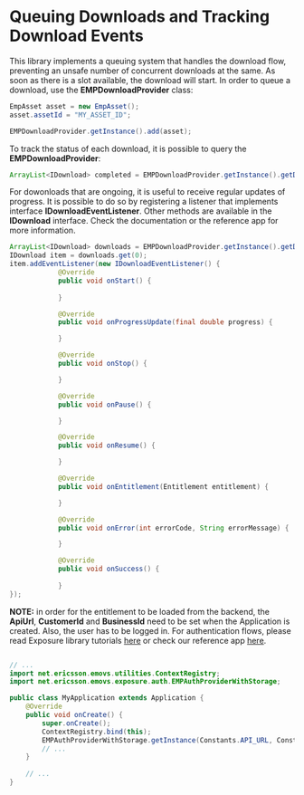 # Queuing Downloads and Tracking Download Events

This library implements a queuing system that handles the download flow, preventing an unsafe number of concurrent downloads at the same. As soon as there is a slot available, the download will start.
In order to queue a download, use the **EMPDownloadProvider** class:

```java
EmpAsset asset = new EmpAsset();
asset.assetId = "MY_ASSET_ID";

EMPDownloadProvider.getInstance().add(asset);
```

To track the status of each download, it is possible to query the **EMPDownloadProvider**:

```java
ArrayList<IDownload> completed = EMPDownloadProvider.getInstance().getDownloads(DownloadItem.State.COMPLETED);
```

For dowonloads that are ongoing, it is useful to receive regular updates of progress. It is possible to do so by registering a listener that implements interface **IDownloadEventListener**.
Other methods are available in the **IDownload** interface. Check the documentation or the reference app for more information.

```java
ArrayList<IDownload> downloads = EMPDownloadProvider.getInstance().getDownloads();
IDownload item = downloads.get(0);
item.addEventListener(new IDownloadEventListener() {
            @Override
            public void onStart() {
               
            }

            @Override
            public void onProgressUpdate(final double progress) {

            }

            @Override
            public void onStop() {

            }

            @Override
            public void onPause() {

            }

            @Override
            public void onResume() {

            }

            @Override
            public void onEntitlement(Entitlement entitlement) {

            }

            @Override
            public void onError(int errorCode, String errorMessage) {

            }

            @Override
            public void onSuccess() {
               
            }
});		
```


**NOTE:** in order for the entitlement to be loaded from the backend, the **ApiUrl**, **CustomerId** and **BusinessId** need to be set when the Application is created. 
Also, the user has to be logged in. For authentication flows, please read Exposure library tutorials [here](https://github.com/EricssonBroadcastServices/AndroidClientExposure/tree/master/tutorials) or check our reference app [here](https://github.com/EricssonBroadcastServices/AndroidClientReferenceApp). 

```java

// ...
import net.ericsson.emovs.utilities.ContextRegistry;
import net.ericsson.emovs.exposure.auth.EMPAuthProviderWithStorage;

public class MyApplication extends Application {
    @Override
    public void onCreate() {
        super.onCreate();
        ContextRegistry.bind(this);
        EMPAuthProviderWithStorage.getInstance(Constants.API_URL, Constants.CUSTOMER, Constants.BUSSINESS_UNIT);
		// ...
	}
	
	// ...
}
```